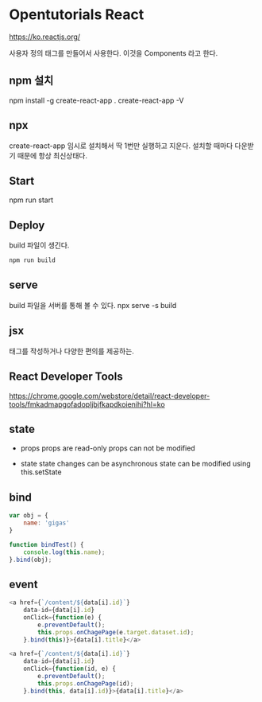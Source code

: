# Opentutorials React

https://ko.reactjs.org/

사용자 정의 태그를 만들어서 사용한다.
이것을 Components 라고 한다.

## npm 설치
npm install -g create-react-app .
create-react-app -V

## npx
create-react-app 임시로 설치해서 딱 1번만 실행하고 지운다.
설치할 때마다 다운받기 때문에 항상 최신상태다.

## Start
npm run start

## Deploy
build 파일이 생긴다.

```bash
npm run build
```

## serve
build 파일을 서버를 통해 볼 수 있다.
npx serve -s build

## jsx
태그를 작성하거나 다양한 편의를 제공하는.

## React Developer Tools
https://chrome.google.com/webstore/detail/react-developer-tools/fmkadmapgofadopljbjfkapdkoienihi?hl=ko

## state
- props
props are read-only
props can not be modified

- state
state changes can be asynchronous
state can be modified using this.setState

## bind
```js
var obj = {
    name: 'gigas'
}

function bindTest() {
    console.log(this.name);
}.bind(obj);

```

## event
```js
<a href={`/content/${data[i].id}`}
    data-id={data[i].id}
    onClick={function(e) {
        e.preventDefault();
        this.props.onChagePage(e.target.dataset.id);
    }.bind(this)}>{data[i].title}</a>
```

```js
<a href={`/content/${data[i].id}`}
    data-id={data[i].id}
    onClick={function(id, e) {
        e.preventDefault();
        this.props.onChagePage(id);
    }.bind(this, data[i].id)}>{data[i].title}</a>
```